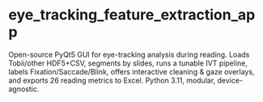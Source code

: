 # eye_tracking_feature_extraction_app
Open-source PyQt5 GUI for eye-tracking analysis during reading. Loads Tobii/other HDF5+CSV, segments by slides, runs a tunable IVT pipeline, labels Fixation/Saccade/Blink, offers interactive cleaning &amp; gaze overlays, and exports 26 reading metrics to Excel. Python 3.11, modular, device-agnostic.
